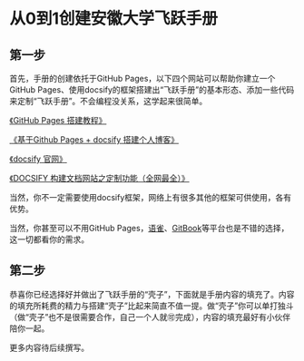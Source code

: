 # 从0到1创建安徽大学飞跃手册

## 第一步

首先，手册的创建依托于GitHub Pages，以下四个网站可以帮助你建立一个GitHub Pages、使用docsify的框架搭建出“飞跃手册”的基本形态、添加一些代码来定制“飞跃手册”。不会编程没关系，这学起来很简单。

[《GitHub Pages 搭建教程》](https://sspai.com/post/54608)

[《基于Github Pages + docsify 搭建个人博客》](https://zhuanlan.zhihu.com/p/101126727)

[《docsify 官网》](https://docsify.js.org/#/)

[《DOCSIFY 构建文档网站之定制功能（全网最全）》](https://www.ngui.cc/51cto/show-1375.html)

当然，你不一定需要使用docsify框架，网络上有很多其他的框架可供使用，各有优势。

当然，你甚至可以不用GitHub Pages，[语雀](https://www.yuque.com/)、[GitBook](https://www.gitbook.com/)等平台也是不错的选择，这一切都看你的需求。

## 第二步

恭喜你已经选择好并做出了飞跃手册的“壳子”，下面就是手册内容的填充了。内容的填充所耗费的精力与搭建“壳子”比起来简直不值一提。做“壳子”你可以单打独斗（做“壳子”也不是很需要合作，自己一个人就🉑️完成），内容的填充最好有小伙伴陪你一起。

更多内容待后续撰写。